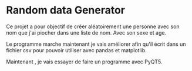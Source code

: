 # Random data Generator

Ce projet a pour objectif de créer aléatoirement une personne avec son nom que j'ai piocher dans une liste de nom. Avec son sexe et age.

Le programme marche maintenant je vais améliorer afin qu'il écrit dans un fichier csv pour pouvoir utiliser avec pandas et matplotlib.

Maintenant , je vais essayer de faire un programme avec PyQT5.
